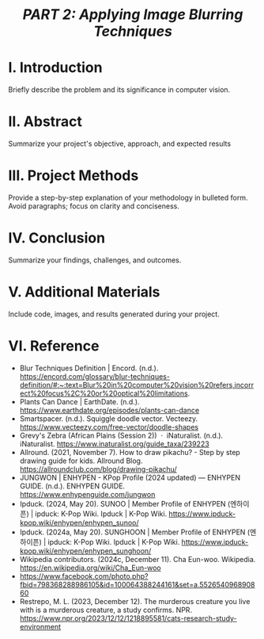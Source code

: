 # <p align="center">***PART 2: Applying Image Blurring Techniques***</p>

# I. Introduction
Briefly describe the problem and its significance in computer vision.

# II. Abstract
Summarize your project's objective, approach, and expected results

# III. Project Methods
Provide a step-by-step explanation of your methodology in bulleted form.
Avoid paragraphs; focus on clarity and conciseness.

# IV. Conclusion
Summarize your findings, challenges, and outcomes.

# V. Additional Materials
Include code, images, and results generated during your project.

# VI. Reference

- Blur Techniques Definition | Encord. (n.d.). https://encord.com/glossary/blur-techniques-definition/#:~:text=Blur%20in%20computer%20vision%20refers,incorrect%20focus%2C%20or%20optical%20limitations.
-  Plants Can Dance | EarthDate. (n.d.). https://www.earthdate.org/episodes/plants-can-dance
- Smartspacer. (n.d.). Squiggle doodle vector. Vecteezy. https://www.vecteezy.com/free-vector/doodle-shapes
- Grevy's Zebra (African Plains (Session 2))  ·  iNaturalist. (n.d.). iNaturalist. https://www.inaturalist.org/guide_taxa/239223
- Allround. (2021, November 7). How to draw pikachu? - Step by step drawing guide for kids. Allround Blog. https://allroundclub.com/blog/drawing-pikachu/
- JUNGWON | ENHYPEN - KPop Profile (2024 updated) — ENHYPEN GUIDE. (n.d.). ENHYPEN GUIDE. https://www.enhypenguide.com/jungwon
- Ipduck. (2024, May 20). SUNOO | Member Profile of ENHYPEN (엔하이픈) | ipduck: K-Pop Wiki. Ipduck | K-Pop Wiki. https://www.ipduck-kpop.wiki/enhypen/enhypen_sunoo/
- Ipduck. (2024a, May 20). SUNGHOON | Member Profile of ENHYPEN (엔하이픈) | ipduck: K-Pop Wiki. Ipduck | K-Pop Wiki. https://www.ipduck-kpop.wiki/enhypen/enhypen_sunghoon/
- Wikipedia contributors. (2024c, December 11). Cha Eun-woo. Wikipedia. https://en.wikipedia.org/wiki/Cha_Eun-woo
- https://www.facebook.com/photo.php?fbid=798368288986105&id=100064388244161&set=a.552654096890860
- Restrepo, M. L. (2023, December 12). The murderous creature you live with is a murderous creature, a study confirms. NPR. https://www.npr.org/2023/12/12/1218895581/cats-research-study-environment
  
